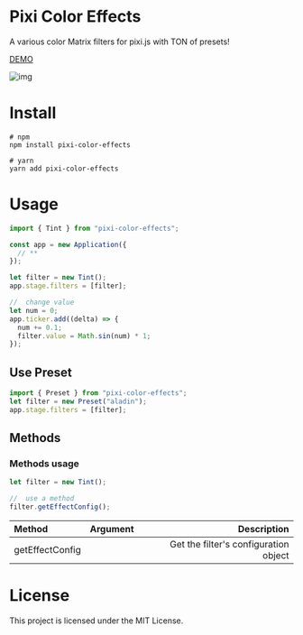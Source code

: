 # Pixi Color Effects

A various color Matrix filters for pixi.js with TON of presets!

[DEMO](https://pixicoloreffects.github.io/)

![img](./screenshot.png)

# Install

```shell
# npm
npm install pixi-color-effects

# yarn
yarn add pixi-color-effects
```

# Usage

```typescript
import { Tint } from "pixi-color-effects";

const app = new Application({
  // **
});

let filter = new Tint();
app.stage.filters = [filter];

//  change value
let num = 0;
app.ticker.add((delta) => {
  num += 0.1;
  filter.value = Math.sin(num) * 1;
});
```

## Use Preset

```typescript
import { Preset } from "pixi-color-effects";
let filter = new Preset("aladin");
app.stage.filters = [filter];
```

## Methods

### Methods usage

```typescript
let filter = new Tint();

//  use a method
filter.getEffectConfig();
```

| Method          | Argument |                           Description |
| :-------------- | :------: | ------------------------------------: |
| getEffectConfig |          | Get the filter's configuration object |

# License

This project is licensed under the MIT License.
